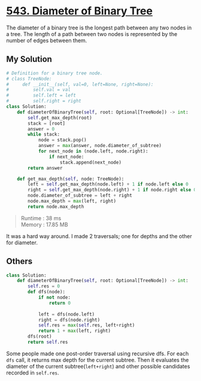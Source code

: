 # [543. Diameter of Binary Tree](https://leetcode.com/problems/diameter-of-binary-tree/?envType=daily-question&envId=2024-02-27)

The diameter of a binary tree is the longest path between any two nodes in a tree. The length of a path between two nodes is represented by the number of edges between them.

## My Solution

```python
# Definition for a binary tree node.
# class TreeNode:
#     def __init__(self, val=0, left=None, right=None):
#         self.val = val
#         self.left = left
#         self.right = right
class Solution:
    def diameterOfBinaryTree(self, root: Optional[TreeNode]) -> int:
        self.get_max_depth(root)
        stack = [root]
        answer = 0
        while stack:
            node = stack.pop()
            answer = max(answer, node.diameter_of_subtree)
            for next_node in (node.left, node.right):
                if next_node:
                    stack.append(next_node)
        return answer

    def get_max_depth(self, node: TreeNode):
        left = self.get_max_depth(node.left) + 1 if node.left else 0
        right = self.get_max_depth(node.right) + 1 if node.right else 0
        node.diameter_of_subtree = left + right
        node.max_depth = max(left, right)
        return node.max_depth

```

> Runtime : 38 ms  
> Memory : 17.85 MB

It was a hard way around. I made 2 traversals; one for depths and the other for diameter.

## Others

```python
class Solution:
    def diameterOfBinaryTree(self, root: Optional[TreeNode]) -> int:
        self.res = 0
        def dfs(node):
            if not node:
                return 0
            
            left = dfs(node.left) 
            right = dfs(node.right)
            self.res = max(self.res, left+right)
            return 1 + max(left, right)
        dfs(root)
        return self.res

```

Some people made one post-order traversal using recursive dfs. For each `dfs` call, it returns max depth for the current subtree. Then it evaluates the diameter of the current subtree(`left+right`) and other possible candidates recorded in `self.res`.
